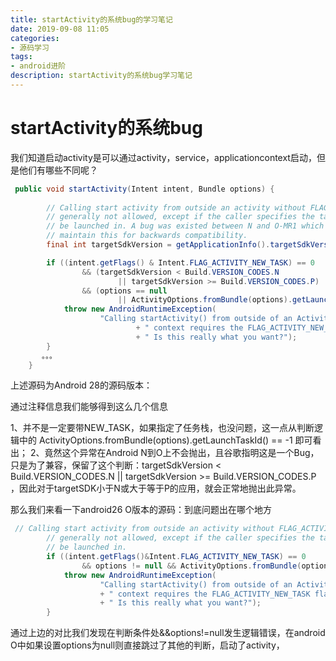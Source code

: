 ```yaml
---
title: startActivity的系统bug的学习笔记
date: 2019-09-08 11:05
categories: 
- 源码学习
tags:
- android进阶
description: startActivity的系统bug学习笔记
---
```


# startActivity的系统bug

我们知道启动activity是可以通过activity，service，applicationcontext启动，但是他们有哪些不同呢？

```java
 public void startActivity(Intent intent, Bundle options) {
  
        // Calling start activity from outside an activity without FLAG_ACTIVITY_NEW_TASK is
        // generally not allowed, except if the caller specifies the task id the activity should
        // be launched in. A bug was existed between N and O-MR1 which allowed this to work. We
        // maintain this for backwards compatibility.
        final int targetSdkVersion = getApplicationInfo().targetSdkVersion;

        if ((intent.getFlags() & Intent.FLAG_ACTIVITY_NEW_TASK) == 0
                && (targetSdkVersion < Build.VERSION_CODES.N
                        || targetSdkVersion >= Build.VERSION_CODES.P)
                && (options == null
                        || ActivityOptions.fromBundle(options).getLaunchTaskId() == -1)) {
            throw new AndroidRuntimeException(
                    "Calling startActivity() from outside of an Activity "
                            + " context requires the FLAG_ACTIVITY_NEW_TASK flag."
                            + " Is this really what you want?");
        }
       。。。
    }
```

上述源码为Android 28的源码版本：

通过注释信息我们能够得到这么几个信息

1、并不是一定要带NEW_TASK，如果指定了任务栈，也没问题，这一点从判断逻辑中的 ActivityOptions.fromBundle(options).getLaunchTaskId() == -1 即可看出；
2、竟然这个异常在Android N到O上不会抛出，且谷歌指明这是一个Bug，只是为了兼容，保留了这个判断：targetSdkVersion < Build.VERSION_CODES.N || targetSdkVersion >= Build.VERSION_CODES.P ，因此对于targetSDK小于N或大于等于P的应用，就会正常地抛出此异常。

那么我们来看一下android26  O版本的源码：到底问题出在哪个地方

```java
 // Calling start activity from outside an activity without FLAG_ACTIVITY_NEW_TASK is
        // generally not allowed, except if the caller specifies the task id the activity should
        // be launched in.
        if ((intent.getFlags()&Intent.FLAG_ACTIVITY_NEW_TASK) == 0
                && options != null && ActivityOptions.fromBundle(options).getLaunchTaskId() == -1) {
            throw new AndroidRuntimeException(
                    "Calling startActivity() from outside of an Activity "
                    + " context requires the FLAG_ACTIVITY_NEW_TASK flag."
                    + " Is this really what you want?");
        }
```

通过上边的对比我们发现在判断条件处&&options!=null发生逻辑错误，在android O中如果设置options为null则直接跳过了其他的判断，启动了activity，